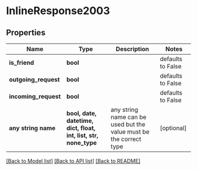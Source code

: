 # InlineResponse2003


## Properties
Name | Type | Description | Notes
------------ | ------------- | ------------- | -------------
**is_friend** | **bool** |  | defaults to False
**outgoing_request** | **bool** |  | defaults to False
**incoming_request** | **bool** |  | defaults to False
**any string name** | **bool, date, datetime, dict, float, int, list, str, none_type** | any string name can be used but the value must be the correct type | [optional]

[[Back to Model list]](../README.md#documentation-for-models) [[Back to API list]](../README.md#documentation-for-api-endpoints) [[Back to README]](../README.md)


